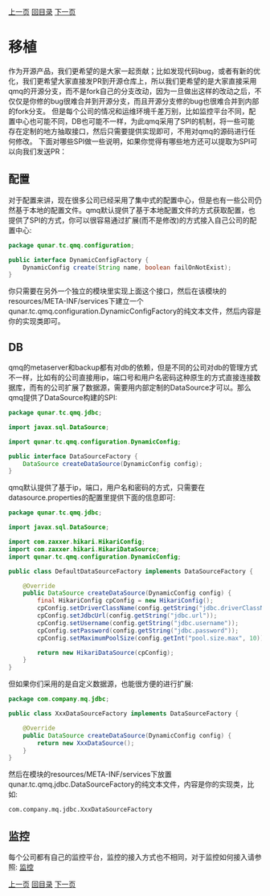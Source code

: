 [上一页](operations.md)
[回目录](../../README.md)
[下一页](db.md)

# 移植

作为开源产品，我们更希望的是大家一起贡献；比如发现代码bug，或者有新的优化，我们更希望大家直接发PR到开源仓库上，所以我们更希望的是大家直接采用qmq的开源分支，而不是fork自己的分支改动，因为一旦做出这样的改动之后，不仅仅是你修的bug很难合并到开源分支，而且开源分支修的bug也很难合并到内部的fork分支。
但是每个公司的情况和运维环境千差万别，比如监控平台不同，配置中心也可能不同，DB也可能不一样，为此qmq采用了SPI的机制，将一些可能存在定制的地方抽取接口，然后只需要提供实现即可，不用对qmq的源码进行任何修改。
下面对哪些SPI做一些说明，如果你觉得有哪些地方还可以提取为SPI可以向我们发送PR：

## 配置
对于配置来讲，现在很多公司已经采用了集中式的配置中心，但是也有一些公司仍然基于本地的配置文件。qmq默认提供了基于本地配置文件的方式获取配置，也提供了SPI的方式，你可以很容易通过扩展(而不是修改)的方式接入自己公司的配置中心:
```java
package qunar.tc.qmq.configuration;

public interface DynamicConfigFactory {
    DynamicConfig create(String name, boolean failOnNotExist);
}
```
你只需要在另外一个独立的模块里实现上面这个接口，然后在该模块的resources/META-INF/services下建立一个qunar.tc.qmq.configuration.DynamicConfigFactory的纯文本文件，然后内容是你的实现类即可。

## DB
qmq的metaserver和backup都有对db的依赖，但是不同的公司对db的管理方式不一样，比如有的公司直接用ip，端口号和用户名密码这种原生的方式直接连接数据库，而有的公司扩展了数据源，需要用内部定制的DataSource才可以。那么qmq提供了DataSource构建的SPI:
```java
package qunar.tc.qmq.jdbc;

import javax.sql.DataSource;

import qunar.tc.qmq.configuration.DynamicConfig;

public interface DataSourceFactory {
	DataSource createDataSource(DynamicConfig config);
}
```
qmq默认提供了基于ip，端口，用户名和密码的方式，只需要在datasource.properties的配置里提供下面的信息即可:
```java
package qunar.tc.qmq.jdbc;

import javax.sql.DataSource;

import com.zaxxer.hikari.HikariConfig;
import com.zaxxer.hikari.HikariDataSource;
import qunar.tc.qmq.configuration.DynamicConfig;

public class DefaultDataSourceFactory implements DataSourceFactory {

	@Override
	public DataSource createDataSource(DynamicConfig config) {
		final HikariConfig cpConfig = new HikariConfig();
		cpConfig.setDriverClassName(config.getString("jdbc.driverClassName", "com.mysql.jdbc.Driver"));
		cpConfig.setJdbcUrl(config.getString("jdbc.url"));
		cpConfig.setUsername(config.getString("jdbc.username"));
		cpConfig.setPassword(config.getString("jdbc.password"));
		cpConfig.setMaximumPoolSize(config.getInt("pool.size.max", 10));

		return new HikariDataSource(cpConfig);
	}
}
```
但如果你们采用的是自定义数据源，也能很方便的进行扩展:
```java
package com.company.mq.jdbc;

public class XxxDataSourceFactory implements DataSourceFactory {

	@Override
	public DataSource createDataSource(DynamicConfig config) {
		return new XxxDataSource();
	}
}
```
然后在模块的resources/META-INF/services下放置qunar.tc.qmq.jdbc.DataSourceFactory的纯文本文件，内容是你的实现类，比如: 
```
com.company.mq.jdbc.XxxDataSourceFactory
```

## 监控
每个公司都有自己的监控平台，监控的接入方式也不相同，对于监控如何接入请参照: [监控](monitor.md)


[上一页](operations.md)
[回目录](../../README.md)
[下一页](db.md)